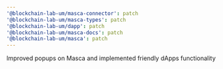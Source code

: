 ```yaml
---
'@blockchain-lab-um/masca-connector': patch
'@blockchain-lab-um/masca-types': patch
'@blockchain-lab-um/dapp': patch
'@blockchain-lab-um/masca-docs': patch
'@blockchain-lab-um/masca': patch
---
```


Improved popups on Masca and implemented friendly dApps functionality
